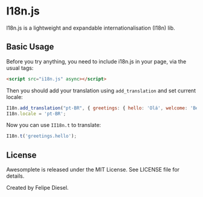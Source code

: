 # I18n.js

I18n.js is a lightweight and expandable internationalisation (I18n) lib.


## Basic Usage

Before you try anything, you need to include i18n.js in your page, via the usual tags:

```html
<script src="i18n.js" async></script>
```

Then you should add your translation using `add_translation` and set current locale:

```js
I18n.add_translation("pt-BR", { greetings: { hello: 'Olá', welcome: 'Bem vindo' }});
I18n.locale = 'pt-BR';
```

Now you can use `II18n.t` to translate:

```js
I18n.t('greetings.hello');
```

## License

Awesomplete is released under the MIT License. See LICENSE file for
details.

Created by Felipe Diesel.
